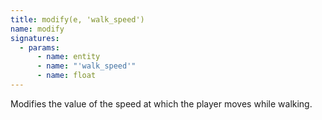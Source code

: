 ```yaml
---
title: modify(e, 'walk_speed')
name: modify
signatures:
  - params:
      - name: entity
      - name: "'walk_speed'"
      - name: float
---
```


Modifies the value of the speed at which the player moves while walking.
